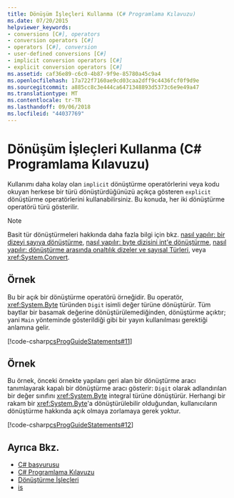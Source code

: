 ```yaml
---
title: Dönüşüm İşleçleri Kullanma (C# Programlama Kılavuzu)
ms.date: 07/20/2015
helpviewer_keywords:
- conversions [C#], operators
- conversion operators [C#]
- operators [C#], conversion
- user-defined conversions [C#]
- implicit conversion operators [C#]
- explicit conversion operators [C#]
ms.assetid: caf36e89-c6c0-4b87-9f9e-85780a45c9a4
ms.openlocfilehash: 17a722f7160ae9cd03caa2dff9c4436fcf0f9d9e
ms.sourcegitcommit: a885cc8c3e444ca6471348893d5373c6e9e49a47
ms.translationtype: MT
ms.contentlocale: tr-TR
ms.lasthandoff: 09/06/2018
ms.locfileid: "44037769"
---
```

# <a name="using-conversion-operators-c-programming-guide"></a>Dönüşüm İşleçleri Kullanma (C# Programlama Kılavuzu)
Kullanımı daha kolay olan `implicit` dönüştürme operatörlerini veya kodu okuyan herkese bir türü dönüştürdüğünüzü açıkça gösteren `explicit` dönüştürme operatörlerini kullanabilirsiniz. Bu konuda, her iki dönüştürme operatörü türü gösterilir.  
  
> [!NOTE]
>  Basit tür dönüştürmeleri hakkında daha fazla bilgi için bkz. [nasıl yapılır: bir dizeyi sayıya dönüştürme](../../../csharp/programming-guide/types/how-to-convert-a-string-to-a-number.md), [nasıl yapılır: byte dizisini int'e dönüştürme](../../../csharp/programming-guide/types/how-to-convert-a-byte-array-to-an-int.md), [nasıl yapılır: dönüştürme arasında onaltılık dizeler ve sayısal Türleri](../../../csharp/programming-guide/types/how-to-convert-between-hexadecimal-strings-and-numeric-types.md), veya <xref:System.Convert>.  
  
## <a name="example"></a>Örnek  
 Bu bir açık bir dönüştürme operatörü örneğidir. Bu operatör, <xref:System.Byte> türünden `Digit` isimli değer türüne dönüştürür. Tüm baytlar bir basamak değerine dönüştürülemediğinden, dönüştürme açıktır; yani `Main` yönteminde gösterildiği gibi bir yayın kullanılması gerektiği anlamına gelir.  
  
 [!code-csharp[csProgGuideStatements#11](../../../csharp/programming-guide/classes-and-structs/codesnippet/CSharp/using-conversion-operators_1.cs)]  
  
## <a name="example"></a>Örnek  
 Bu örnek, önceki örnekte yapılanı geri alan bir dönüştürme aracı tanımlayarak kapalı bir dönüştürme aracı gösterir: `Digit` olarak adlandırılan bir değer sınıfını <xref:System.Byte> integral türüne dönüştürür. Herhangi bir rakam bir <xref:System.Byte>'a dönüştürülebilir olduğundan, kullanıcıların dönüştürme hakkında açık olmaya zorlamaya gerek yoktur.  
  
 [!code-csharp[csProgGuideStatements#12](../../../csharp/programming-guide/classes-and-structs/codesnippet/CSharp/using-conversion-operators_2.cs)]  
  
## <a name="see-also"></a>Ayrıca Bkz.

- [C# başvurusu](../../../csharp/language-reference/index.md)  
- [C# Programlama Kılavuzu](../../../csharp/programming-guide/index.md)  
- [Dönüştürme İşleçleri](../../../csharp/programming-guide/statements-expressions-operators/conversion-operators.md)  
- [is](../../../csharp/language-reference/keywords/is.md)
